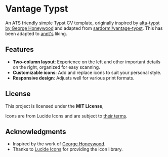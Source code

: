 # Vantage Typst

An ATS friendly simple Typst CV template, originally inspired by [alta-typst by George Honeywood](https://github.com/GeorgeHoneywood/alta-typst) and adapted from [sardorml/vantage-typst](https://github.com/sardorml/vantage-typst). This  has been adapted to [annt's](https://github.com/anntnzrb) liking.

## Features

- **Two-column layout**: Experience on the left and other important details on the right, organized for easy scanning.
- **Customizable icons**: Add and replace icons to suit your personal style.
- **Responsive design**: Adjusts well for various print formats.

## License

This project is licensed under the **MIT License**,

Icons are from Lucide Icons and are subject to [their terms](https://lucide.dev/license).

## Acknowledgments

- Inspired by the work of [George Honeywood](https://github.com/GeorgeHoneywood/alta-typst).
- Thanks to [Lucide Icons](https://lucide.dev/icons/) for providing the icon library.
